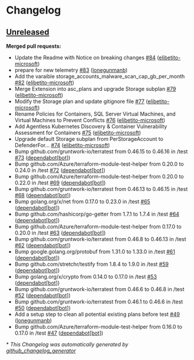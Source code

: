 # Changelog

## [Unreleased](https://github.com/Azure/terraform-azure-mdc-defender-plans-azure/tree/HEAD)

**Merged pull requests:**

- Update the Readme with Notice on breaking changes [\#84](https://github.com/Azure/terraform-azure-mdc-defender-plans-azure/pull/84) ([elibetito-microsoft](https://github.com/elibetito-microsoft))
- prepare for new telemetry [\#83](https://github.com/Azure/terraform-azure-mdc-defender-plans-azure/pull/83) ([lonegunmanb](https://github.com/lonegunmanb))
- Add the varaible storage\_accounts\_malware\_scan\_cap\_gb\_per\_month [\#82](https://github.com/Azure/terraform-azure-mdc-defender-plans-azure/pull/82) ([elibetito-microsoft](https://github.com/elibetito-microsoft))
- Merge Extension into asc\_plans and upgrade Storage subplan [\#79](https://github.com/Azure/terraform-azure-mdc-defender-plans-azure/pull/79) ([elibetito-microsoft](https://github.com/elibetito-microsoft))
- Modify the Storage plan and update gitignore file [\#77](https://github.com/Azure/terraform-azure-mdc-defender-plans-azure/pull/77) ([elibetito-microsoft](https://github.com/elibetito-microsoft))
- Rename Policies for Containers, SQL Server Virtual Machines, and Virtual Machines to Prevent Conflicts [\#76](https://github.com/Azure/terraform-azure-mdc-defender-plans-azure/pull/76) ([elibetito-microsoft](https://github.com/elibetito-microsoft))
- Add Agentless Kubernetes Discovery & Container Vulnerability Assessment for Containers [\#75](https://github.com/Azure/terraform-azure-mdc-defender-plans-azure/pull/75) ([elibetito-microsoft](https://github.com/elibetito-microsoft))
- Upgrade default Storage subplan from PerStorageAccount to DefenderFor… [\#74](https://github.com/Azure/terraform-azure-mdc-defender-plans-azure/pull/74) ([elibetito-microsoft](https://github.com/elibetito-microsoft))
- Bump github.com/gruntwork-io/terratest from 0.46.15 to 0.46.16 in /test [\#73](https://github.com/Azure/terraform-azure-mdc-defender-plans-azure/pull/73) ([dependabot[bot]](https://github.com/apps/dependabot))
- Bump github.com/Azure/terraform-module-test-helper from 0.20.0 to 0.24.0 in /test [\#72](https://github.com/Azure/terraform-azure-mdc-defender-plans-azure/pull/72) ([dependabot[bot]](https://github.com/apps/dependabot))
- Bump github.com/Azure/terraform-module-test-helper from 0.20.0 to 0.22.0 in /test [\#69](https://github.com/Azure/terraform-azure-mdc-defender-plans-azure/pull/69) ([dependabot[bot]](https://github.com/apps/dependabot))
- Bump github.com/gruntwork-io/terratest from 0.46.13 to 0.46.15 in /test [\#68](https://github.com/Azure/terraform-azure-mdc-defender-plans-azure/pull/68) ([dependabot[bot]](https://github.com/apps/dependabot))
- Bump golang.org/x/net from 0.17.0 to 0.23.0 in /test [\#65](https://github.com/Azure/terraform-azure-mdc-defender-plans-azure/pull/65) ([dependabot[bot]](https://github.com/apps/dependabot))
- Bump github.com/hashicorp/go-getter from 1.7.1 to 1.7.4 in /test [\#64](https://github.com/Azure/terraform-azure-mdc-defender-plans-azure/pull/64) ([dependabot[bot]](https://github.com/apps/dependabot))
- Bump github.com/Azure/terraform-module-test-helper from 0.17.0 to 0.20.0 in /test [\#63](https://github.com/Azure/terraform-azure-mdc-defender-plans-azure/pull/63) ([dependabot[bot]](https://github.com/apps/dependabot))
- Bump github.com/gruntwork-io/terratest from 0.46.8 to 0.46.13 in /test [\#62](https://github.com/Azure/terraform-azure-mdc-defender-plans-azure/pull/62) ([dependabot[bot]](https://github.com/apps/dependabot))
- Bump google.golang.org/protobuf from 1.31.0 to 1.33.0 in /test [\#61](https://github.com/Azure/terraform-azure-mdc-defender-plans-azure/pull/61) ([dependabot[bot]](https://github.com/apps/dependabot))
- Bump github.com/stretchr/testify from 1.8.4 to 1.9.0 in /test [\#59](https://github.com/Azure/terraform-azure-mdc-defender-plans-azure/pull/59) ([dependabot[bot]](https://github.com/apps/dependabot))
- Bump golang.org/x/crypto from 0.14.0 to 0.17.0 in /test [\#53](https://github.com/Azure/terraform-azure-mdc-defender-plans-azure/pull/53) ([dependabot[bot]](https://github.com/apps/dependabot))
- Bump github.com/gruntwork-io/terratest from 0.46.6 to 0.46.8 in /test [\#52](https://github.com/Azure/terraform-azure-mdc-defender-plans-azure/pull/52) ([dependabot[bot]](https://github.com/apps/dependabot))
- Bump github.com/gruntwork-io/terratest from 0.46.1 to 0.46.6 in /test [\#50](https://github.com/Azure/terraform-azure-mdc-defender-plans-azure/pull/50) ([dependabot[bot]](https://github.com/apps/dependabot))
- Add a setup step to clean all potential existing plans before test [\#49](https://github.com/Azure/terraform-azure-mdc-defender-plans-azure/pull/49) ([lonegunmanb](https://github.com/lonegunmanb))
- Bump github.com/Azure/terraform-module-test-helper from 0.16.0 to 0.17.0 in /test [\#47](https://github.com/Azure/terraform-azure-mdc-defender-plans-azure/pull/47) ([dependabot[bot]](https://github.com/apps/dependabot))



\* *This Changelog was automatically generated by [github_changelog_generator](https://github.com/github-changelog-generator/github-changelog-generator)*
